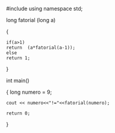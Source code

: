 
#include<iostream>
using namespace std;

long fatorial (long a)

{

	if(a>1)
	return  (a*fatorial(a-1));
	else
	return 1;
	
}



int main()


{
	long numero = 9;
	
	cout << numero<<"!="<<fatorial(numero);
	
	return 0;
	
}

